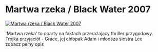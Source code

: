 Martwa rzeka / Black Water 2007 
=============
[![Martwa rzeka / Black Water 2007 ](http://vidos.pl/images/player.gif)](http://vidos.pl/martwa-rzeka-black-water-2007)

 'Martwa rzeka' to oparty na faktach przerażający thriller przygodowy. Trójka przyjaciół - Grace, jej chłopak Adam i młodsza siostra Lee zobacz pełny opis

